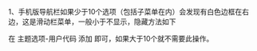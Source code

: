 1、手机版导航栏如果少于10个选项（包括子菜单在内）会发现有白色边框在右边，这是滑动栏菜单，一般小于不显示，隐藏方法如下

在 主题选项-用户代码 添加 <style>.nav-slide{overflow:hidden !important;}</style> 即可，如果大于10个就不需要此操作。
